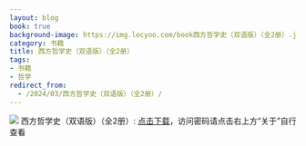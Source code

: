 ```yaml
---
layout: blog
book: true
background-image: https://img.locyoo.com/book西方哲学史（双语版）（全2册）.jpg
category: 书籍
title: 西方哲学史（双语版）（全2册）
tags:
- 书籍
- 哲学
redirect_from:
  - /2024/03/西方哲学史（双语版）（全2册）/
---
```

![](https://img.locyoo.com/book西方哲学史（双语版）（全2册）.jpg)
西方哲学史（双语版）（全2册）: <a name = "ref1" href="https://url18.ctfile.com/f/50983618-1269964466-54f992?p=3619">点击下载</a>，访问密码请点击右上方“关于”自行查看
